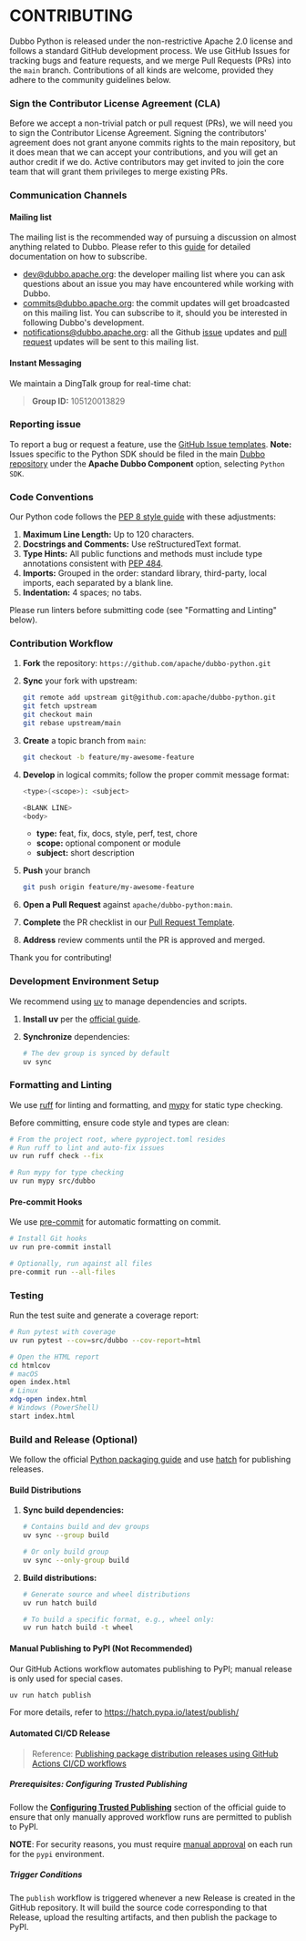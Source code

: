 # CONTRIBUTING

Dubbo Python is released under the non-restrictive Apache 2.0 license and follows a standard GitHub development process. We use GitHub Issues for tracking bugs and feature requests, and we merge Pull Requests (PRs) into the `main` branch. Contributions of all kinds are welcome, provided they adhere to the community guidelines below.



### Sign the Contributor License Agreement (CLA)

Before we accept a non-trivial patch or pull request (PRs), we will need you to sign the Contributor License Agreement. Signing the contributors' agreement does not grant anyone commits rights to the main repository, but it does mean that we can accept your contributions, and you will get an author credit if we do. Active contributors may get invited to join the core team that will grant them privileges to merge existing PRs.



### Communication Channels

#### Mailing list

The mailing list is the recommended way of pursuing a discussion on almost anything related to Dubbo. Please refer to this [guide](https://github.com/apache/dubbo/wiki/Mailing-list-subscription-guide) for detailed documentation on how to subscribe.

- [dev@dubbo.apache.org](mailto:dev-subscribe@dubbo.apache.org): the developer mailing list where you can ask questions about an issue you may have encountered while working with Dubbo.
- [commits@dubbo.apache.org](mailto:commits-subscribe@dubbo.apache.org): the commit updates will get broadcasted on this mailing list. You can subscribe to it, should you be interested in following Dubbo's development.
- [notifications@dubbo.apache.org](mailto:notifications-subscribe@dubbo.apache.org): all the Github [issue](https://github.com/apache/dubbo/issues) updates and [pull request](https://github.com/apache/dubbo/pulls) updates will be sent to this mailing list.

#### Instant Messaging

We maintain a DingTalk group for real-time chat:

> **Group ID:** 105120013829



### Reporting issue

To report a bug or request a feature, use the [GitHub Issue templates](https://github.com/apache/dubbo/issues/new/choose).
**Note:** Issues specific to the Python SDK should be filed in the main [Dubbo repository](https://github.com/apache/dubbo/issues) under the **Apache Dubbo Component** option, selecting `Python SDK`.



### Code Conventions

Our Python code follows the [PEP 8 style guide](https://peps.python.org/pep-0008/) with these adjustments:

1. **Maximum Line Length:** Up to 120 characters.
2. **Docstrings and Comments:** Use reStructuredText format.
3. **Type Hints:** All public functions and methods must include type annotations consistent with [PEP 484](https://peps.python.org/pep-0484/).
4. **Imports:** Grouped in the order: standard library, third-party, local imports, each separated by a blank line.
5. **Indentation:** 4 spaces; no tabs.

Please run linters before submitting code (see "Formatting and Linting" below).



### Contribution Workflow

1. **Fork** the repository: `https://github.com/apache/dubbo-python.git`

2. **Sync** your fork with upstream:

   ```sh
   git remote add upstream git@github.com:apache/dubbo-python.git
   git fetch upstream
   git checkout main
   git rebase upstream/main
   ```

3. **Create** a topic branch from `main`:

   ```sh
   git checkout -b feature/my-awesome-feature
   ```

4. **Develop** in logical commits; follow the proper commit message format:

   ```sh
   <type>(<scope>): <subject>

   <BLANK LINE>
   <body>
   ```

   - **type:** feat, fix, docs, style, perf, test, chore
   - **scope:** optional component or module
   - **subject:** short description

5. **Push** your branch

   ```sh
   git push origin feature/my-awesome-feature
   ```

6. **Open a Pull Request** against `apache/dubbo-python:main`.

7. **Complete** the PR checklist in our [Pull Request Template](https://github.com/apache/dubbo-python/blob/main/.github/PULL_REQUEST_TEMPLATE.md).

8. **Address** review comments until the PR is approved and merged.

Thank you for contributing!



### Development Environment Setup

We recommend using [uv](https://github.com/astral-sh/uv) to manage dependencies and scripts.

1. **Install uv** per the [official guide](https://docs.astral.sh/uv/getting-started/installation/).

2. **Synchronize** dependencies:

   ```sh
   # The dev group is synced by default
   uv sync
   ```



### Formatting and Linting

We use [ruff](https://github.com/astral-sh/ruff) for linting and formatting, and [mypy](https://github.com/python/mypy) for static type checking.

Before committing, ensure code style and types are clean:

```sh
# From the project root, where pyproject.toml resides
# Run ruff to lint and auto-fix issues
uv run ruff check --fix

# Run mypy for type checking
uv run mypy src/dubbo
```

#### Pre-commit Hooks

We use [pre-commit](https://pre-commit.com) for automatic formatting on commit.

```sh
# Install Git hooks
uv run pre-commit install

# Optionally, run against all files
pre-commit run --all-files
```



### Testing

Run the test suite and generate a coverage report:

```sh
# Run pytest with coverage
uv run pytest --cov=src/dubbo --cov-report=html

# Open the HTML report
cd htmlcov
# macOS
open index.html
# Linux
xdg-open index.html
# Windows (PowerShell)
start index.html
```



### Build and Release (Optional)

We follow the official [Python packaging guide](https://packaging.python.org/en/latest/) and use [hatch](https://hatch.pypa.io/latest/publish/) for publishing releases.



#### Build Distributions

1. **Sync build dependencies:**

   ```sh
   # Contains build and dev groups
   uv sync --group build

   # Or only build group
   uv sync --only-group build
   ```

2. **Build distributions:**

   ```sh
   # Generate source and wheel distributions
   uv run hatch build

   # To build a specific format, e.g., wheel only:
   uv run hatch build -t wheel
   ```




#### Manual Publishing to PyPI (Not Recommended)

Our GitHub Actions workflow automates publishing to PyPI; manual release is only used for special cases.

```sh
uv run hatch publish
```

For more details, refer to https://hatch.pypa.io/latest/publish/



#### Automated CI/CD Release

> Reference: [Publishing package distribution releases using GitHub Actions CI/CD workflows](https://packaging.python.org/en/latest/guides/publishing-package-distribution-releases-using-github-actions-ci-cd-workflows/)

##### Prerequisites: Configuring Trusted Publishing

Follow the **[Configuring Trusted Publishing](https://packaging.python.org/en/latest/guides/publishing-package-distribution-releases-using-github-actions-ci-cd-workflows/#configuring-trusted-publishing)** section of the official guide to ensure that only manually approved workflow runs are permitted to publish to PyPI.

**NOTE**: For security reasons, you must require [manual approval](https://docs.github.com/en/actions/deployment/targeting-different-environments/using-environments-for-deployment#deployment-protection-rules) on each run for the `pypi` environment.

##### Trigger Conditions

The `publish` workflow is triggered whenever a new Release is created in the GitHub repository. It will build the source code corresponding to that Release, upload the resulting artifacts, and then publish the package to PyPI.
